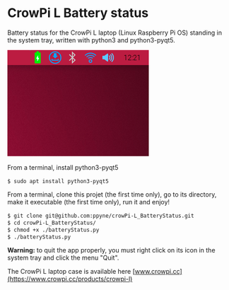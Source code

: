 # CrowPi L Battery status

Battery status for the CrowPi L laptop (Linux Raspberry Pi OS) standing in the system tray, written with python3 and python3-pyqt5.

![Animation](anim.gif)

From a terminal, install python3-pyqt5

```
$ sudo apt install python3-pyqt5
```

From a terminal, clone this projet (the first time only), go to its directory, make it executable (the first time only), run it and enjoy!

```
$ git clone git@github.com:ppyne/crowPi-L_BatteryStatus.git
$ cd crowPi-L_BatteryStatus/
$ chmod +x ./batteryStatus.py
$ ./batteryStatus.py
```
**Warning:** to quit the app properly, you must right click on its icon in the system tray and click the menu "Quit".

The CrowPi L laptop case is available here [www.crowpi.cc](https://www.crowpi.cc/products/crowpi-l)